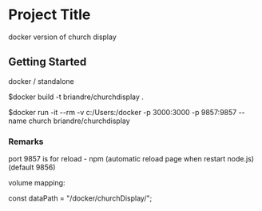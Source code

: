 # Project Title

docker version of church display

## Getting Started

docker / standalone

$docker build -t briandre/churchdisplay .

$docker run -it --rm -v c:/Users:/docker -p 3000:3000 -p 9857:9857 --name church briandre/churchdisplay

### Remarks

port 9857 is for reload - npm (automatic reload page when restart node.js) (default 9856)

volume mapping:

const dataPath = "/docker/churchDisplay/";
